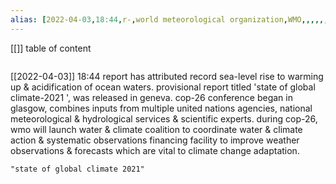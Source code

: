 ```yaml
---
alias: [2022-04-03,18:44,r-,world meteorological organization,WMO,,,,,,,,]
---
```

[[]]
table of content
```toc
```

[[2022-04-03]] 18:44
report has attributed record sea-level rise to warming up & acidification of ocean waters.
provisional report titled 'state of global climate-2021 ', was released in geneva.
cop-26 conference began in glasgow, combines inputs from multiple united nations agencies, national meteorological & hydrological services & scientific experts.
during cop-26, wmo will launch water & climate coalition to coordinate water & climate action & systematic observations financing facility to improve weather observations & forecasts which are vital to climate change adaptation.
```query
"state of global climate 2021"
```